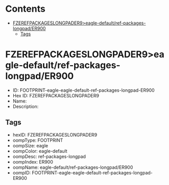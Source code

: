 



Contents
========

* [FZEREFPACKAGESLONGPADER9>eagle-default/ref-packages-longpad/ER900](#fzerefpackageslongpader9eagle-defaultref-packages-longpader900)
	* [Tags](#tags)

# FZEREFPACKAGESLONGPADER9>eagle-default/ref-packages-longpad/ER900

- ID: FOOTPRINT-eagle-eagle-default-ref-packages-longpad-ER900
- Hex ID: FZEREFPACKAGESLONGPADER9
- Name: 
- Description: 

## Tags

- hexID: FZEREFPACKAGESLONGPADER9
- oompType: FOOTPRINT
- oompSize: eagle
- oompColor: eagle-default
- oompDesc: ref-packages-longpad
- oompIndex: ER900
- oompName: eagle-default/ref-packages-longpad/ER900
- oompID: FOOTPRINT-eagle-eagle-default-ref-packages-longpad-ER900
